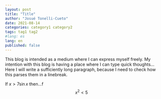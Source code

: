```yaml
---
layout: post
title: "Title"
author: "Josué Tonelli-Cueto"
date: 2021-08-14
categories: category1 category2
tags: tag1 tag2
#lang: es
lang: en
published: false
---
```



This blog is intended as a medium where I can express myself freely.
My intention with this blog is having a place where I can type quick thoughts... Here I will write a sufficiently long paragraph, because I need to check how this parses them in a linebreak.

If $x>7\sin x$ then...f
$$x^2<5$$
